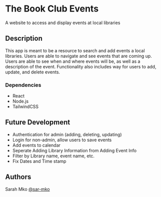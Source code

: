 # The Book Club Events

A website to access and display events at local libraries

## Description

This app is meant to be a resource to search and add events a local libraries. Users are able to navigate and see events that are coming up. Users are able to see when and where events will be, as well as a description of the event. Functionality also includes way for users to add, update, and delete events.


### Dependencies

* React
* Node.js
* TailwindCSS


## Future Development

* Authentication for admin (adding, deleting, updating)
* Login for non-admin, allow users to save events 
* Add events to calendar
* Seperate Adding Library Information from Adding Event Info
* Filter by Library name, event name, etc.
* Fix Dates and Time stamp


## Authors

Sarah Mko [@sar-mko](https://github.com/sar-mko)

